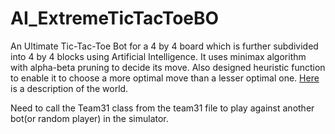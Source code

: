 # AI_ExtremeTicTacToeBO

An Ultimate Tic-Tac-Toe Bot for a 4 by 4 board which is further subdivided into 4 by 4 blocks using Artificial Intelligence. It uses minimax algorithm with alpha-beta pruning to decide its move. Also designed heuristic function to enable it to choose a more optimal move than a lesser optimal one.
[Here](https://github.com/abhisheknalla/AI_ExtremeTicTacToeBOT/blob/master/ETTT.pdf) is a description of the world.

Need to call the Team31 class from the team31 file to play against another bot(or random player) in the simulator.
